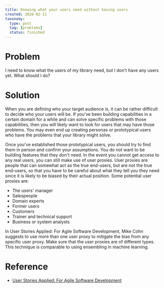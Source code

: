 ```yaml
---
title: Knowing what your users need without having users
created: 2020-02-11
taxonomy:
  type: post
  tag: [problems]
  status: finished
---
```


# Problem
I need to know what the users of my library need, but I don't have any users yet. What should I do?

# Solution
When you are defining who your target audience is, it can be rather difficult to decide who your users will be. If you've been building capabilities in a certain domain for a while and can solve specific problems with those capabilities, then you will likely want to look for users that may have those problems. You may even end up creating personas or prototypical users who have the problems that your library might solve.

Once you've established those prototypical users, you should try to find them in person and confirm your assumptions. You do not want to be building features that they don't need. In the event you cannot get access to any real users, you can still make use of user proxies. User proxies are people that can somewhat act as the true end-users, but are not the true end-users, so that you have to be careful about what they tell you they need since it is likely to be biased by their actual position. Some potential user proxies are:
* The users' manager
* Salespeople
* Domain experts
* Former users
* Customers
* Trainer and technical support
* Business or system analysts

In User Stories Applied: For Agile Software Development, Mike Cohn suggests to use more than one user proxy to mitigate the bias from any specific user proxy. Make sure that the user proxies are of different types. This technique is comparable to using ensembling in machine learning.

# Reference
* [User Stories Applied: For Agile Software Development](https://www.goodreads.com/book/show/3856.User_Stories_Applied)
